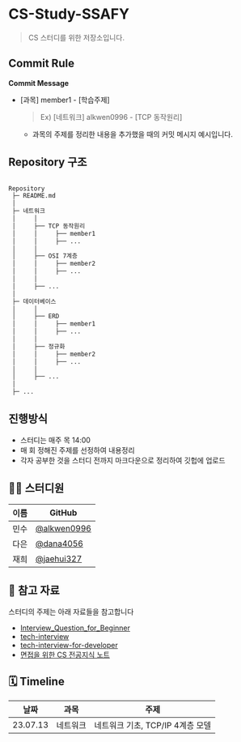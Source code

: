# CS-Study-SSAFY

> CS 스터디를 위한 저장소입니다.

## Commit Rule
 **Commit Message**

 - [과목] member1 - [학습주제]
   
   > Ex) [네트워크] alkwen0996 - [TCP 동작원리]
   
   - 과목의 주제를 정리한 내용을 추가했을 때의 커밋 메시지 예시입니다.

## Repository 구조

```bash

Repository
 ├─ README.md
 │
 ├─ 네트워크
 │     │
 │     ├── TCP 동작원리
 │     │     ├── member1
 │     │     ├── ...
 │     │
 │     ├── OSI 7계층
 │     │     ├── member2
 │     │     ├── ...
 │     │
 │     ├── ...
 │    
 ├─ 데이터베이스
 │     │
 │     ├── ERD
 │     │     ├── member1
 │     │     ├── ...
 │     │
 │     ├── 정규화
 │     │     ├── member2
 │     │     ├── ...
 │     │
 │     ├── ...
 │    
 ├─ ...
``` 

## 진행방식
- 스터디는 매주 목 14:00
- 매 회 정해진 주제를 선정하여 내용정리
- 각자 공부한 것을 스터디 전까지 마크다운으로 정리하여 깃헙에 업로드

## 👨‍💻  스터디원
| 이름   | GitHub                                         |
| ---- | ---------------------------------------------- |
| 민수 | [@alkwen0996](https://github.com/alkwen0996) |
| 다은 | [@dana4056](https://github.com/dana4056) |
| 재희 | [@jaehui327](https://github.com/jaehui327)|

## 📌 참고 자료
스터디의 주제는 아래 자료들을 참고합니다
- [Interview_Question_for_Beginner](https://github.com/JaeYeopHan/Interview_Question_for_Beginner)
- [tech-interview](https://github.com/WeareSoft/tech-interview)
- [tech-interview-for-developer](https://github.com/gyoogle/tech-interview-for-developer)
- [면접을 위한 CS 전공지식 노트](https://www.yes24.com/Product/Goods/108887922)

## 🗓 Timeline
| 날짜 | 과목 | 주제 |
|--|--|--|
| 23.07.13 | 네트워크 | 네트워크 기초, TCP/IP 4계층 모델 |
